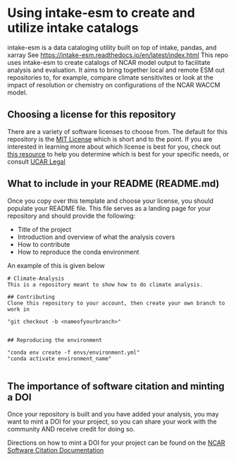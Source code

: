# Using intake-esm to create and utilize intake catalogs
 
intake-esm is a data cataloging utility built on top of intake, pandas, and xarray
See https://intake-esm.readthedocs.io/en/latest/index.html
This repo uses intake-esm to create catalogs of NCAR model output to facilitate analysis
and evaluation. It aims to bring together local and remote ESM out repositories to,
for example, compare climate sensitivites or look at the impact of resolution or chemistry
on configurations of the NCAR WACCM model.

## Choosing a license for this repository
There are a variety of software licenses to choose from. The default for this
repository is the [MIT License](https://opensource.org/licenses/MIT) which is short
and to the point. If you are interested in learning more about which license is
best for you, check out [this resource](https://choosealicense.com/) to help you
determine which is best for your specific needs, or consult [UCAR Legal](https://internal.ucar.edu/counsel/about)

## What to include in your README (README.md)
Once you copy over this template and choose your license, you should populate your README file. This file serves as a landing page for your repository and should provide the following:
- Title of the project
- Introduction and overview of what the analysis covers
- How to contribute
- How to reproduce the conda environment

An example of this is given below
```
# Climate-Analysis
This is a repository meant to show how to do climate analysis.

## Contributing
Clone this repository to your account, then create your own branch to work in

"git checkout -b <nameofyourbranch>"


## Reproducing the environment

"conda env create -f envs/environment.yml"
"conda activate environment_name"


```

## The importance of software citation and minting a DOI
Once your repository is built and you have added your analysis, you may want to mint a DOI for your project, so you can share your work with the community AND receive credit for doing so.

Directions on how to mint a DOI for your project can be found on the [NCAR Software Citation Documentation](https://ncar.github.io/software-citation/pages/recommendation/mint-doi.html)
